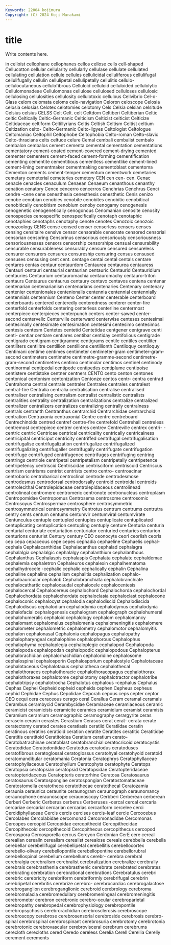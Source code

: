 ```yaml
---
Keywords: 22004 kojimura
Copyright: (C) 2024 Koji Murakami
---
```


# title

Write contents here.



in celloist cellophane
cellophanes cellos cellose cells cell-shaped Cellucotton cellular cellularity cellularly cellulase
cellulate cellulated cellulating cellulation cellule cellules cellulicidal celluliferous cellulifugal cellulifugally
cellulin cellulipetal cellulipetally cellulitis cellulo- cellulocutaneous cellulofibrous Celluloid celluloid celluloided
cellulolytic Cellulomonadeae Cellulomonas cellulose cellulosed celluloses cellulosic cellulosing cellulosities cellulosity
cellulotoxic cellulous Cellvibrio Cel-o-Glass celom celomata celoms celo-navigation Celoron celoscope
Celosia celosia celosias Celotex celotomies celotomy Cels Celsia celsian celsitude
Celsius celsius CELSS Celt Celt. celt Celtdom Celtiberi Celtiberian Celtic
celtic Celtically Celtic-Germanic Celticism Celticist celticist Celticize Celtidaceae celtiform Celtillyrians
Celtis Celtish Celtism Celtist celtium Celtization celto- Celto-Germanic Celto-ligyes Celtologist
Celtologue Celtomaniac Celtophil Celtophobe Celtophobia Celto-roman Celto-slavic Celto-thracians celts celtuce
celure Cemal cembali cembalist cembalo cembalon cembalos cement cementa cemental
cementation cementations cementatory cement-coated cement-covered cement-drying cemented cementer cementers cement-faced
cement-forming cementification cementing cementite cementitious cementless cementlike cement-lined cement-lining cementmaker
cementmaking cementoblast cementoma Cementon cements cement-temper cementum cementwork cemetaries cemetary
cemeterial cemeteries cemetery CEN cen cen- cen. Cenac cenacle cenacles
cenaculum Cenaean Cenaeum cenanthous cenanthy cenation cenatory Cence cencerro cencerros
Cenchrias Cenchrus Cenci cendre -cene cene cenesthesia cenesthesis cenesthetic Cenis
cenizo cenobe cenobian cenobies cenobite cenobites cenobitic cenobitical cenobitically cenobitism
cenobium cenoby cenogamy cenogenesis cenogenetic cenogenetically cenogonous Cenomanian cenosite cenosity
cenospecies cenospecific cenospecifically cenotaph cenotaphic cenotaphies cenotaphs cenotaphy cenote cenotes
Cenozoic cenozoic cenozoology CENS cense censed censer censerless censers censes
censing censitaire censive censor censorable censorate censored censorial censorian censoring
Censorinus censorious censoriously censoriousness censoriousnesses censors censorship censorships censual censurability
censurable censurableness censurably censure censured censureless censurer censurers censures censureship
censuring census censused censuses censusing cent cent. centage centai cental
centals centare centares centas centaur centaurdom Centaurea centaurea centauress Centauri
centauri centaurial centaurian centauric Centaurid Centauridium centauries Centaurium centauromachia centauromachy
centauro-triton centaurs Centaurus centaurus centaury centavo centavos centena centenar centenarian
centenarianism centenarians centenaries Centenary centenary centenier centenionales centenionalis centennia centennial
centennially centennials centennium Centeno Center center centerable centerboard centerboards centered
centeredly centeredness centerer center-fire centerfold centerfolds centering centerless centerline centermost
centerpiece centerpieces centerpunch centers center-sawed center-second centervelic Centerville centerward centerwise
centeses centesimal centesimally centesimate centesimation centesimi centesimo centesimos centesis centesm
Centetes centetid Centetidae centgener centgrave centi centi- centiar centiare centiares
centibar centiday centifolious centigrade centigrado centigram centigramme centigrams centile centiles
centiliter centiliters centilitre centillion centillions centillionth Centiloquy centiloquy Centimani centime
centimes centimeter centimeter-gram centimeter-gram-second centimeters centimetre centimetre-gramme-second centimetre-gram-second centimetres centimo
centimolar centimos centinel centinody centinormal centipedal centipede centipedes centiplume centipoise
centistere centistoke centner centners CENTO cento centon centones centonical centonism
centonization Centonze centos centr- centra centrad Centrahoma central centrale centraler
Centrales centrales centralest central-fire Centralia centralia centralisation centralise centralised centraliser
centralising centralism centralist centralistic centralists centralities centrality centralization centralizations centralize
centralized centralizer centralizers centralizes centralizing centrally centralness centrals centranth Centranthus
centrarchid Centrarchidae centrarchoid centration Centraxonia centraxonial Centre centre centreboard Centrechinoida
centred centref centre-fire centrefold Centrehall centreless centremost centrepiece centrer centres
centrev Centreville centrex centri- -centric centric Centricae centrical centricality centrically
centricalness centricipital centriciput centricity centriffed centrifugal centrifugalisation centrifugalise centrifugalization centrifugalize
centrifugalized centrifugalizing centrifugaller centrifugally centrifugate centrifugation centrifuge centrifuged centrifugence centrifuges
centrifuging centring centrings centriole centripetal centripetalism centripetally centripetence centripetency centriscid
Centriscidae centrisciform centriscoid Centriscus centrism centrisms centrist centrists centro centro-
centroacinar centrobaric centrobarical centroclinal centrode centrodesmose centrodesmus centrodorsal centrodorsally centroid
centroidal centroids centrolecithal Centrolepidaceae centrolepidaceous centrolinead centrolineal centromere centromeric centronote
centronucleus centroplasm Centropomidae Centropomus Centrosema centrosome centrosomic Centrosoyus Centrospermae centrosphere
centrosymmetric centrosymmetrical centrosymmetry Centrotus centrum centrums centrutra centry cents centum
centums centumvir centumviral centumvirate Centunculus centuple centupled centuples centuplicate centuplicated
centuplicating centuplication centupling centuply centure Centuria centuria centurial centuriate centuriation
centuriator centuried centuries centurion centurions centurist Century century CEO ceonocyte
ceorl ceorlish ceorls cep cepa cepaceous cepe cepes cephadia cephaeline
Cephaelis cephal- cephala Cephalacanthidae Cephalacanthus cephalad cephalagra cephalalgia cephalalgic cephalalgy
cephalanthium cephalanthous Cephalanthus Cephalaspis cephalaspis Cephalata cephalate cephaldemae cephalemia cephaletron
Cephaleuros cephalexin cephalhematoma cephalhydrocele -cephalic cephalic cephalically cephalin Cephalina cephaline
cephalins cephalism cephalitis cephalization cephalo- cephaloauricular cephalob Cephalobranchiata cephalobranchiate cephalocathartic
cephalocaudal cephalocele cephalocentesis cephalocercal Cephalocereus cephalochord Cephalochorda cephalochordal Cephalochordata cephalochordate
cephaloclasia cephaloclast cephalocone cephaloconic cephalocyst cephalodia cephalodiscid Cephalodiscida Cephalodiscus cephalodium
cephalodymia cephalodymus cephalodynia cephalofacial cephalogenesis cephalogram cephalograph cephalohumeral cephalohumeralis cephaloid
cephalology cephalom cephalomancy cephalomant cephalomelus cephalomenia cephalomeningitis cephalomere cephalometer cephalometric
cephalometry cephalomotor cephalomyitis cephalon cephalonasal Cephalonia cephalopagus cephalopathy cephalopharyngeal cephalophine
cephalophorous Cephalophus cephalophyma cephaloplegia cephaloplegic cephalopod Cephalopoda cephalopoda cephalopodan cephalopodic
cephalopodous Cephalopterus cephalorachidian cephalorhachidian cephaloridine cephalosome cephalospinal cephalosporin Cephalosporium cephalostyle
Cephalotaceae cephalotaceous Cephalotaxus cephalotheca cephalothecal cephalothoraces cephalothoracic cephalothoracopagus cephalothorax cephalothoraxes
cephalotome cephalotomy cephalotractor cephalotribe cephalotripsy cephalotrocha Cephalotus cephalous -cephalus Cephalus
Cephas Cephei Cepheid cepheid cepheids cephen Cepheus cepheus cephid Cephidae
Cephus Cepolidae Ceporah cepous ceps cepter ceptor CEQ cequi cera
ceraceous cerago ceral Cerallua Ceram ceramal ceramals Cerambus cerambycid Cerambycidae
Ceramiaceae ceramiaceous ceramic ceramicist ceramicists ceramicite ceramics ceramidium ceramist ceramists
Ceramium ceramium ceramographic ceramography cerargyrite ceras cerasein cerasin cerastes Cerastium
Cerasus cerat cerat- cerata cerate ceratectomy cerated cerates ceratiasis ceratiid
Ceratiidae ceratin ceratinous ceratins ceratioid ceration ceratite Ceratites ceratitic Ceratitidae
Ceratitis ceratitoid Ceratitoidea Ceratium ceratium cerato- Ceratobatrachinae ceratoblast ceratobranchial ceratocricoid
ceratocystis Ceratodidae Ceratodontidae Ceratodus ceratodus ceratoduses ceratofibrous ceratoglossal ceratoglossus ceratohyal
ceratohyoid ceratoid ceratomandibular ceratomania Ceratonia Ceratophrys Ceratophyllaceae ceratophyllaceous Ceratophyllum Ceratophyta
ceratophyte Ceratops Ceratopsia ceratopsian ceratopsid Ceratopsidae Ceratopteridaceae ceratopteridaceous Ceratopteris ceratorhine
Ceratosa Ceratosaurus ceratosaurus Ceratospongiae ceratospongian Ceratostomataceae Ceratostomella ceratotheca ceratothecae ceratothecal
Ceratozamia ceraunia ceraunics ceraunite ceraunogram ceraunograph ceraunomancy ceraunophone ceraunoscope ceraunoscopy
Cerbberi Cerberean cerberean Cerberi Cerberic Cerberus cerberus Cerberuses -cercal cercal
cercaria cercariae cercarial cercarian cercarias cercariform cercelee cerci Cercidiphyllaceae Cercis
cercis cercises cercis-leaf cercle Cercocebus Cercolabes Cercolabidae cercomonad Cercomonadidae Cercomonas
Cercopes cercopid Cercopidae cercopithecid Cercopithecidae Cercopithecoid cercopithecoid Cercopithecus cercopithecus cercopod
Cercospora Cercosporella cercus Cercyon Cerdonian CerE cere cereal cerealian cerealin
cerealism cerealist cerealose cereals cerebbella cerebella cerebellar cerebellifugal cerebellipetal cerebellitis
cerebellocortex cerebello-olivary cerebellopontile cerebellopontine cerebellorubral cerebellospinal cerebellum cerebellums cerebr- cerebra
cerebral cerebralgia cerebralism cerebralist cerebralization cerebralize cerebrally cerebrals cerebrasthenia cerebrasthenic
cerebrate cerebrated cerebrates cerebrating cerebration cerebrational cerebrations Cerebratulus cerebri cerebric
cerebricity cerebriform cerebriformly cerebrifugal cerebrin cerebripetal cerebritis cerebrize cerebro- cerebrocardiac
cerebrogalactose cerebroganglion cerebroganglionic cerebroid cerebrology cerebroma cerebromalacia cerebromedullary cerebromeningeal cerebromeningitis
cerebrometer cerebron cerebronic cerebro-ocular cerebroparietal cerebropathy cerebropedal cerebrophysiology cerebropontile cerebropsychosis
cerebrorachidian cerebrosclerosis cerebroscope cerebroscopy cerebrose cerebrosensorial cerebroside cerebrosis cerebro-spinal cerebrospinal
cerebrospinant cerebrosuria cerebrotomy cerebrotonia cerebrotonic cerebrovascular cerebrovisceral cerebrum cerebrums cerecloth
cerecloths cered Ceredo cereless Cerelia Cerell Cerellia Cerelly cerement cerements
